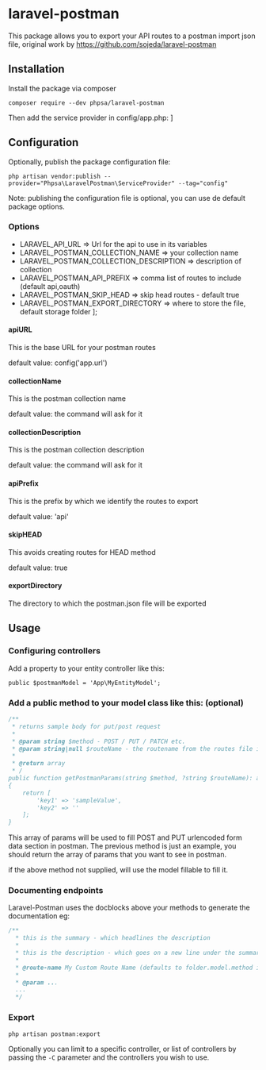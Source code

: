 # laravel-postman

This package allows you to export your API routes to a postman import json file, original work by https://github.com/sojeda/laravel-postman

## Installation

Install the package via composer

`composer require --dev phpsa/laravel-postman`

Then add the service provider in config/app.php:
]

## Configuration

Optionally, publish the package configuration file:

`php artisan vendor:publish --provider="Phpsa\LaravelPostman\ServiceProvider" --tag="config"`

Note: publishing the configuration file is optional, you can use de default package options.

### Options

- LARAVEL_API_URL => Url for the api to use in its variables
- LARAVEL_POSTMAN_COLLECTION_NAME => your collection name
- LARAVEL_POSTMAN_COLLECTION_DESCRIPTION => description of collection
- LARAVEL_POSTMAN_API_PREFIX => comma list of routes to include (default api,oauth)
- LARAVEL_POSTMAN_SKIP_HEAD => skip head routes - default true
- LARAVEL_POSTMAN_EXPORT_DIRECTORY => where to store the file, default storage folder
  ];

#### apiURL

This is the base URL for your postman routes

default value: config('app.url')

#### collectionName

This is the postman collection name

default value: the command will ask for it

#### collectionDescription

This is the postman collection description

default value: the command will ask for it

#### apiPrefix

This is the prefix by which we identify the routes to export

default value: 'api'

#### skipHEAD

This avoids creating routes for HEAD method

default value: true

#### exportDirectory

The directory to which the postman.json file will be exported

## Usage

### Configuring controllers

Add a property to your entity controller like this:

`public $postmanModel = 'App\MyEntityModel';`

### Add a public method to your model class like this: (optional)

```php
/**
 * returns sample body for put/post request
 *
 * @param string $method - POST / PUT / PATCH etc.
 * @param string|null $routeName - the routename from the routes file if set.
 *
 * @return array
 * /
public function getPostmanParams(string $method, ?string $routeName): array
{
    return [
        'key1' => 'sampleValue',
        'key2' => ''
    ];
}
```

This array of params will be used to fill POST and PUT urlencoded form data section in
postman. The previous method is just an example, you should return the array of
params that you want to see in postman.

if the above method not supplied, will use the model fillable to fill it.

### Documenting endpoints

Laravel-Postman uses the docblocks above your methods to generate the documentation
eg:

```php
/**
  * this is the summary - which headlines the description
  *
  * this is the description - which goes on a new line under the summary (optional)
  *
  * @route-name My Custom Route Name (defaults to folder.model.method if not set)
  *
  * @param ...
  ...
  */
```

### Export

`php artisan postman:export` 

Optionally you can limit to a specific controller, or list of controllers by passing the `-C` parameter and the controllers you wish to use.
